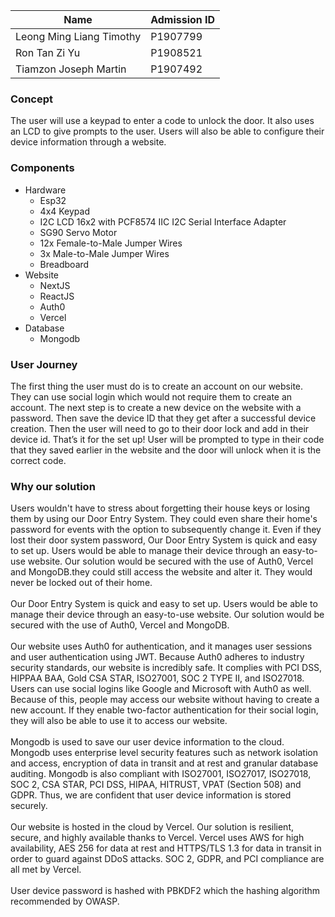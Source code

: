 |  Name |  Admission ID  |
|  -------------  |  -------------  |
|  Leong Ming Liang Timothy  |  P1907799  |
|  Ron Tan Zi Yu |  P1908521  |
|  Tiamzon Joseph Martin |  P1907492  |

<h3>Concept</h3>
The user will use a keypad to enter a code to unlock the door. It also uses an LCD to give prompts to the user. 
Users will also be able to configure their device information through a website.

<h3>Components</h3>
<ul>
  <li>Hardware
    <ul>
      <li>Esp32</li>
      <li>4x4 Keypad</li>
      <li>I2C LCD 16x2 with PCF8574 IIC I2C Serial Interface Adapter</li>
      <li>SG90 Servo Motor</li>
      <li>12x Female-to-Male Jumper Wires</li>
      <li>3x Male-to-Male Jumper Wires</li>
      <li>Breadboard</li>
    </ul>
  </li>
  <li>Website
    <ul>
      <li>NextJS</li>
      <li>ReactJS</li>
      <li>Auth0</li>
      <li>Vercel</li>
    </ul>
  </li>
  <li>Database
    <ul>
      <li>Mongodb</li>
    </ul>
  </li>
</ul>

<h3>User Journey</h3>
The first thing the user must do is to create an account on our website. They can use social login which
would not require them to create an account. The next step is to create a new device on the website with a
password. Then save the device ID that they get after a successful device creation. 
Then the user will need to go to their door lock and add in their device id. That’s it for the set up! User will be prompted to type in
their code that they saved earlier in the website and the door will unlock when it is the correct code.

<h3>Why our solution</h3>
Users wouldn't have to stress about forgetting their house keys or losing them by using our Door Entry System. 
They could even share their home's password for events with the option to subsequently change it. Even if they lost their door system password,
Our Door Entry System is quick and easy to set up. Users would be able to manage their device through an easy-to-use website. Our solution 
would be secured with the use of Auth0, Vercel and MongoDB.they could still access the website and alter it. They would never be locked
out of their home.
<br/>
<br/>
Our Door Entry System is quick and easy to set up. Users would be able to manage their device through an easy-to-use website.
Our solution would be secured with the use of Auth0, Vercel and MongoDB.
<br/>
<br/>
Our website uses Auth0 for authentication, and it manages user sessions and user authentication using JWT. Because Auth0 adheres to 
industry security standards, our website is incredibly safe. It complies with PCI DSS, HIPPAA BAA, Gold CSA STAR, ISO27001, SOC 2 TYPE II, 
and ISO27018. Users can use social logins like Google and Microsoft with Auth0 as well. Because of this, people may access our website 
without having to create a new account. 
If they enable two-factor authentication for their social login, they will also be able to use it to access our website.
<br/>
<br/>
Mongodb is used to save our user device information to the cloud. Mongodb uses enterprise level security features such as 
network isolation and access, encryption of data in transit and at rest and granular database auditing. Mongodb is also compliant 
with ISO27001, ISO27017, ISO27018, SOC 2, CSA STAR, PCI DSS,
HIPAA, HITRUST, VPAT (Section 508) and GDPR. Thus, we are confident that user device information is stored securely.
<br/>
<br/>
Our website is hosted in the cloud by Vercel. Our solution is resilient, secure, and highly available thanks to Vercel. Vercel uses 
AWS for high availability, AES 256 for data at rest and HTTPS/TLS 1.3 for data in transit in order to guard against DDoS attacks. 
SOC 2, GDPR, and PCI compliance are all met by Vercel.
<br/>
<br/>
User device password is hashed with PBKDF2 which the hashing algorithm recommended by OWASP.
